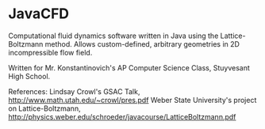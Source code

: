 # JavaCFD
Computational fluid dynamics software written in Java using the Lattice-Boltzmann method. Allows custom-defined, arbitrary geometries in 2D incompressible flow field.

Written for Mr. Konstantinovich's AP Computer Science Class, Stuyvesant High School.

References:
Lindsay Crowl's GSAC Talk, http://www.math.utah.edu/~crowl/pres.pdf
Weber State University's project on Lattice-Boltzmann, http://physics.weber.edu/schroeder/javacourse/LatticeBoltzmann.pdf

